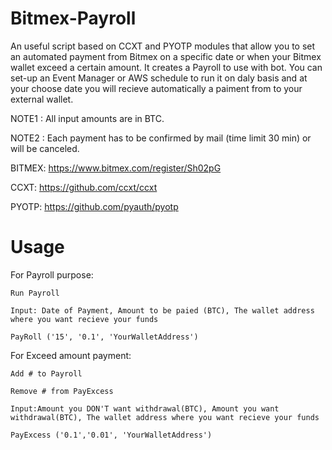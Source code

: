 # Bitmex-Payroll

An useful script based on CCXT and PYOTP modules that allow you to set an automated payment from Bitmex on a specific date or when your Bitmex wallet exceed a certain amount.
It creates a Payroll to use with bot. 
You can set-up an Event Manager or AWS schedule to run it on daly basis and at your choose date you will recieve automatically a paiment from to your external wallet.

NOTE1 : All input amounts are in BTC.

NOTE2 : Each payment has to be confirmed by mail (time limit 30 min) or will be canceled.

BITMEX: https://www.bitmex.com/register/Sh02pG

CCXT: https://github.com/ccxt/ccxt

PYOTP: https://github.com/pyauth/pyotp

# Usage

For Payroll purpose:
  
    Run Payroll
  
    Input: Date of Payment, Amount to be paied (BTC), The wallet address where you want recieve your funds
    
    PayRoll ('15', '0.1', 'YourWalletAddress')
  
  
For Exceed amount payment:
 
    Add # to Payroll
  
    Remove # from PayExcess
  
    Input:Amount you DON'T want withdrawal(BTC), Amount you want withdrawal(BTC), The wallet address where you want recieve your funds
    
    PayExcess ('0.1','0.01', 'YourWalletAddress')
